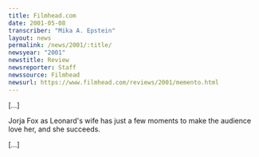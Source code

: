 ```yaml
---
title: Filmhead.com
date: 2001-05-08
transcriber: "Mika A. Epstein"
layout: news
permalink: /news/2001/:title/
newsyear: "2001"
newstitle: Review
newsreporter: Staff
newssource: Filmhead
newsurl: https://www.filmhead.com/reviews/2001/memento.html
---
```

[...]

Jorja Fox as Leonard's wife has just a few moments to make the audience love her, and she succeeds.

[...]
